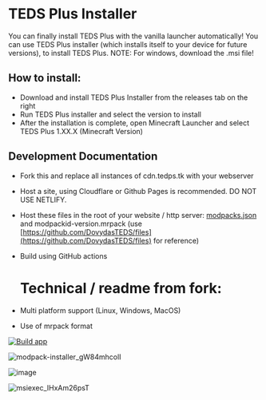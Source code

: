 # TEDS Plus Installer
  
You can finally install TEDS Plus with the vanilla launcher automatically!
You can use TEDS Plus installer (which installs itself to your device for future versions), to install TEDS Plus. NOTE: For windows, download the .msi file!

## How to install:
- Download and install TEDS Plus Installer from the releases tab on the right
- Run TEDS Plus installer and select the version to install
- After the installation is complete, open Minecraft Launcher and select TEDS Plus 1.XX.X (Minecraft Version)

## Development Documentation
- Fork this and replace all instances of cdn.tedps.tk with your webserver
- Host a site, using Cloudflare or Github Pages is recommended. DO NOT USE NETLIFY.
- Host these files in the root of your website / http server: [modpacks.json](https://github.com/DovydasTEDS/files/blob/main/modpacks.json) and modpackid-version.mrpack (use [https://github.com/DovydasTEDS/files](https://github.com/DovydasTEDS/files) for reference)
- Build using GitHub actions
  
  # Technical / readme from fork: 

- Multi platform support (Linux, Windows, MacOS)
- Use of mrpack format

[![Build app](https://github.com/dovydasteds/teds-plus-installer/actions/workflows/build.yml/badge.svg)](https://github.com/dovydasteds/teds-plus-installer/actions/workflows/build.yml)

![modpack-installer_gW84mhcolI](https://user-images.githubusercontent.com/35953244/152230478-72eaca95-5cb9-444d-a88a-dcfa4aeb29aa.gif)

![image](https://user-images.githubusercontent.com/35953244/161287776-df9f2cb5-177d-40f0-98d6-aa2def54a6a9.png)

![msiexec_IHxAm26psT](https://user-images.githubusercontent.com/35953244/208211201-80de2308-2611-485a-83f3-88fe2ae8e807.gif)
